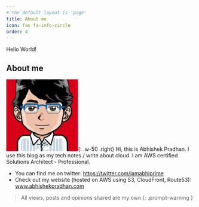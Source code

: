 ```yaml
---
# the default layout is 'page'
title: About me
icon: fas fa-info-circle
order: 4
---
```


Hello World!

## About me
![image](/assets/img/favicons/avatar.jpg){: .w-50 .right}
Hi, this is Abhishek Pradhan. I use this blog as my tech notes / write about cloud. I am AWS certified Solutions Architect - Professional.

- You can find me on twitter: <https://twitter.com/iamabhiprime>
- Check out my website (hosted on AWS using S3, CloudFront, Route53): <a href='www.abhishekpradhan.com'>www.abhishekpradhan.com</a>

> All views, posts and opinions shared are my own
 {: .prompt-warning }
